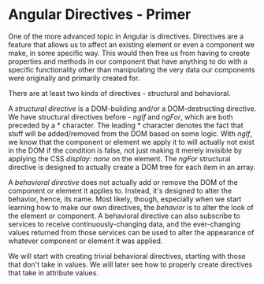 # Angular Directives - Primer

One of the more advanced topic in Angular is directives. Directives are a feature that allows us to affect an existing element or even a component we 
make, in some specific way. This would then free us from having to create properties and methods in our component that have anything to do with a
specific functionality other than manipulating the very data our components were originally and primarily created for.

There are at least two kinds of directives - structural and behavioral.

A *structural directive* is a DOM-building and/or a DOM-destructing directive. We have structural directives before - *ngIf* and *ngFor*, which are
both preceded by a * character. The leading * character denotes the fact that stuff will be added/removed from the DOM based on some logic. With *ngIf*,
we know that the component or element we apply it to will actually not exist in the DOM if the condition is false, not just making it merely invisible
by applying the CSS *display: none* on the element. The *ngFor* structural directive is designed to actually create a DOM tree for each item in an
array.

A *behavioral directive* does not actually add or remove the DOM of the component or element it applies to. Instead, it's designed to alter the behavior,
hence, its name. Most likely, though, especially when we start learning how to make our own directives, the *behavior* is to alter the look of the
element or component. A behavioral directive can also subscribe to services to receive continuously-changing data, and the ever-changing values
returned from those services can be used to alter the appearance of whatever component or element it was applied.

We will start with creating trivial behavioral directives, starting with those that don't take in values. We will later see how to properly create
directives that take in attribute values.